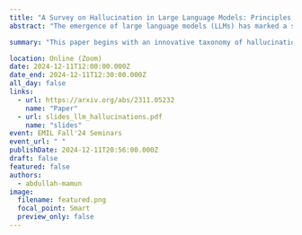 ```yaml
---
title: "A Survey on Hallucination in Large Language Models: Principles, Taxonomy, Challenges, and Open Questions"
abstract: "The emergence of large language models (LLMs) has marked a significant breakthrough in natural language processing (NLP), fueling a paradigm shift in information acquisition. Nevertheless, LLMs are prone to hallucination, generating plausible yet nonfactual content. This phenomenon raises significant concerns over the reliability of LLMs in real-world information retrieval (IR) systems and has attracted intensive research to detect and mitigate such hallucinations. Given the open-ended general-purpose attributes inherent to LLMs, LLM hallucinations present distinct challenges that diverge from prior task-specific models. This divergence highlights the urgency for a nuanced understanding and comprehensive overview of recent advances in LLM hallucinations. In this survey, we begin with an innovative taxonomy of hallucination in the era of LLM and then delve into the factors contributing to hallucinations. Subsequently, we present a thorough overview of hallucination detection methods and benchmarks. Our discussion then transfers to representative methodologies for mitigating LLM hallucinations. Additionally, we delve into the current limitations faced by retrieval-augmented LLMs in combating hallucinations, offering insights for developing more robust IR systems. Finally, we highlight the promising research directions on LLM hallucinations, including hallucination in large vision-language models and understanding of knowledge boundaries in LLM hallucinations."

summary: "This paper begins with an innovative taxonomy of hallucination in the era of LLM and then delve into the factors contributing to hallucinations. Subsequently, it presents a thorough overview of hallucination detection methods and benchmarks"

location: Online (Zoom)
date: 2024-12-11T12:00:00.000Z
date_end: 2024-12-11T12:30:00.000Z
all_day: false
links:
  - url: https://arxiv.org/abs/2311.05232
    name: "Paper"
  - url: slides_llm_hallucinations.pdf
    name: "slides"
event: EMIL Fall'24 Seminars
event_url: " "
publishDate: 2024-12-11T20:56:00.000Z
draft: false
featured: false
authors:
  - abdullah-mamun
image:
  filename: featured.png
  focal_point: Smart
  preview_only: false
---
```

